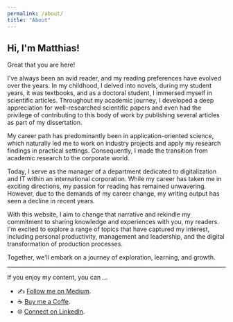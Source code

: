 ```yaml
---
permalink: /about/
title: "About"
---
```


## Hi, I'm Matthias!

Great that you are here!

I've always been an avid reader, and my reading preferences have evolved over the years. In my childhood, I delved into novels, during my student years, it was textbooks, and as a doctoral student, I immersed myself in scientific articles. Throughout my academic journey, I developed a deep appreciation for well-researched scientific papers and even had the privilege of contributing to this body of work by publishing several articles as part of my dissertation.

My career path has predominantly been in application-oriented science, which naturally led me to work on industry projects and apply my research findings in practical settings. Consequently, I made the transition from academic research to the corporate world.

Today, I serve as the manager of a department dedicated to digitalization and IT within an international corporation. While my career has taken me in exciting directions, my passion for reading has remained unwavering. However, due to the demands of my career change, my writing output has seen a decline in recent years.

With this website, I aim to change that narrative and rekindle my commitment to sharing knowledge and experiences with you, my readers. I'm excited to explore a range of topics that have captured my interest, including personal productivity, management and leadership, and the digital transformation of production processes.

Together, we'll embark on a journey of exploration, learning, and growth.

---

If you enjoy my content, you can ...
- ✍️ [Follow me on Medium](https://medium.com/@matthiaskarner).
- ☕ [Buy me a Coffe](https://www.buymeacoffee.com/matthiaskarner).
- 🌐 [Connect on LinkedIn](https://www.linkedin.com/in/matthiaskarner/).